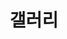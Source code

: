 ---
widget: collection # As of v5.8-dev, 'pages' is renamed 'collection'
headless: true  # This file represents a page section.

# Put Your Section Options Here (title, background, etc.) ...
title: 갤러리
subtitle: ''
weight: 70

content:
  filters:
    folders:
      - gallery
    tag: ''
    category: ''
    publication_type: ''
    author: ''
    featured_only: false
    exclude_featured: false
    exclude_future: false
    exclude_past: false
  # Choose how many pages you would like to display (0 = all pages)
  count: 10
  # Choose how many pages you would like to offset by
  # Useful if you wish to show the first item in the Featured widget
  offset: 0
  # Field to sort by, such as Date or Title
  sort_by: 'Date'
  sort_ascending: false
design:
  # Choose a listing view
  view: community/card
  columns: '1'
  title_align: center
---